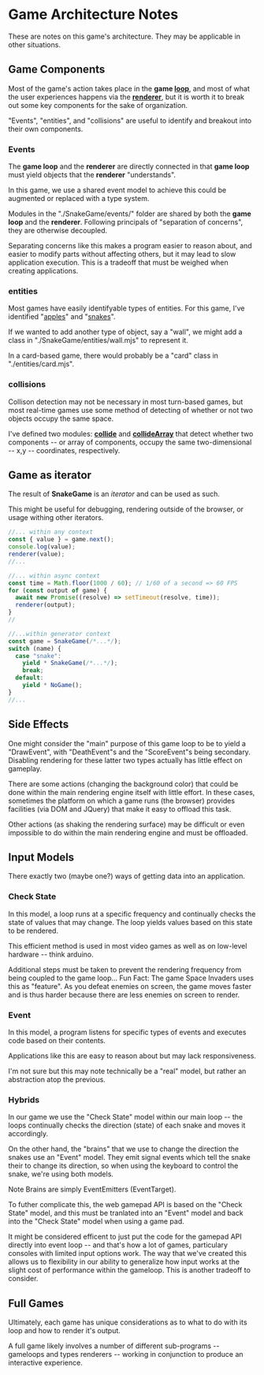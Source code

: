 # Game Architecture Notes

These are notes on this game's architecture. They may be applicable in other situations.

## Game Components

Most of the game's action takes place in the **game [loop](./SnakeGame/loop.mjs)**,
and most of what the user experiences happens via the **[renderer](./SnakeGame/rendererFactories/canvas.mjs)**,
but it is worth it to break out some key components for the sake of organization.

"Events", "entities", and "collisions" are useful to identify and breakout into their own components.

### Events

The **game loop** and the **renderer** are directly connected in that **game loop** must yield objects that the **renderer** "understands".

In this game, we use a shared event model to achieve this could be augmented or replaced with a type system.

Modules in the "./SnakeGame/events/" folder are shared by both the **game loop** and the **renderer**. Following principals of "separation of concerns", they are otherwise decoupled.

Separating concerns like this makes a program easier to reason about, and easier to modify parts without affecting others, but it may lead to slow application execution. This is a tradeoff that must be weighed when creating applications.

### entities

Most games have easily identifyable types of entities.
For this game, I've identified "[apples](./SnakeGame/entities/apples.mjs)"
and "[snakes](./SnakeGame/entities/snakes.mjs)".

If we wanted to add another type of object, say a "wall",
we might add a class in "./SnakeGame/entities/wall.mjs" to represent it.

In a card-based game, there would probably be a "card" class in "./entities/card.mjs".

### collisions

Collison detection may not be necessary in most turn-based games, but most real-time games use some method of detecting of whether or not two objects occupy the same space.

I've defined two modules: **[collide](./SnakeGame/collisions/collide.mjs)** and **[collideArray](./SnakeGame/collisions/collideArray.mjs)** that detect whether two components -- or array of components, occupy the same two-dimensional -- x,y -- coordinates, respectively.

## Game as iterator

The result of **SnakeGame** is an _iterator_ and can be used as such.

This might be useful for debugging, rendering outside of the browser,
or usage withing other iterators.

```javascript
//... within any context
const { value } = game.next();
console.log(value);
renderer(value);
//...
```

```javascript
//... within async context
const time = Math.floor(1000 / 60); // 1/60 of a second => 60 FPS
for (const output of game) {
  await new Promise((resolve) => setTimeout(resolve, time));
  renderer(output);
}
//
```

```javascript
//...within generator context
const game = SnakeGame(/*...*/);
switch (name) {
  case "snake":
    yield * SnakeGame(/*...*/);
    break;
  default:
    yield * NoGame();
}
//...
```

## Side Effects

One might consider the "main" purpose of this game loop to be to yield a "DrawEvent",
with "DeathEvent"s and the "ScoreEvent"s being secondary.
Disabling rendering for these latter two types actually has little effect on gameplay.

There are some actions (changing the background color) that could be done within the main rendering engine itself with little effort. In these cases, sometimes the platform on which a game runs (the browser) provides facilities (via DOM and JQuery) that make it easy to offload this task.

Other actions (as shaking the rendering surface) may be difficult or even impossible to do within the main rendering engine and must be offloaded.

## Input Models

There exactly two (maybe one?) ways of getting data into an application.

### Check State

In this model, a loop runs at a specific frequency and continually checks the state of values that may change.
The loop yields values based on this state to be rendered.

This efficient method is used in most video games as well as on low-level hardware -- think arduino.

Additional steps must be taken to prevent the rendering frequency from being coupled to the game loop... Fun Fact: The game Space Invaders uses this as "feature". As you defeat enemies on screen, the game moves faster and is thus harder because there are less enemies on screen to render.

### Event

In this model, a program listens for specific types of events and executes code based on their contents.

Applications like this are easy to reason about but may lack responsiveness.

I'm not sure but this may note technically be a "real" model, but rather an abstraction atop the previous.

### Hybrids

In our game we use the "Check State" model within our main loop -- the loops continually checks the direction (state) of each snake and moves it accordingly.

On the other hand, the "brains" that we use to change the direction the snakes use an "Event" model. They emit signal events which tell the snake their to change its direction, so when using the keyboard to control the snake, we're using both models.

Note Brains are simply EventEmitters (EventTarget).

To futher complicate this, the web gamepad API is based on the "Check State" model, and this must be tranlated into an "Event" model and back into the "Check State" model when using a game pad.

It might be considered efficent to just put the code for the gamepad API directly into event loop -- and that's how a lot of games, particulary consoles with limited input options work. The way that we've created this allows us to flexibility in our ability to generalize how input works at the slight cost of performance within the gameloop. This is another tradeoff to consider.

## Full Games

Ultimately, each game has unique considerations as to what to do with its loop and how to render it's output.

A full game likely involves a number of different sub-programs -- gameloops and types renderers -- working in conjunction to produce an interactive experience.
